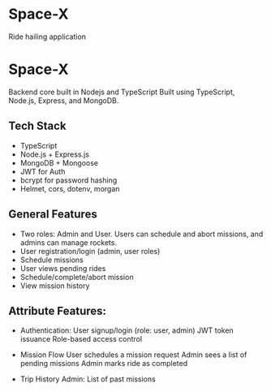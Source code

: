 # Space-X
Ride hailing application

# Space-X
Backend core built in Nodejs and TypeScript
 Built using TypeScript, Node.js, Express, and MongoDB.

## Tech Stack
- TypeScript
- Node.js + Express.js
- MongoDB + Mongoose
- JWT for Auth
- bcrypt for password hashing
- Helmet, cors, dotenv, morgan

## General Features
- Two roles: Admin and User. Users can schedule and abort missions, and admins can manage rockets.
- User registration/login (admin, user roles)
- Schedule missions
- User views pending rides
- Schedule/complete/abort mission
- View mission history

## Attribute Features:
- Authentication: 
User signup/login (role: user, admin)
JWT token issuance
Role-based access control

- Mission Flow
User schedules a mission request
Admin sees a list of pending missions
Admin marks ride as completed

- Trip History
Admin: List of past missions

